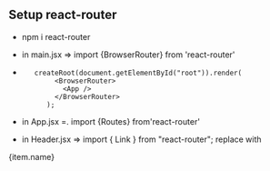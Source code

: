 ## Setup react-router

- npm i react-router
- in main.jsx => import {BrowserRouter} from 'react-router'

-        createRoot(document.getElementById("root")).render(
              <BrowserRouter>
                <App />
              </BrowserRouter>
            );

- in App.jsx =. import {Routes} from'react-router'

- in Header.jsx => import { Link } from "react-router";
replace <a> with
<Link key={item.name}
  to={item.path}
  className="text-sm/6">{item.name}
</Link>
